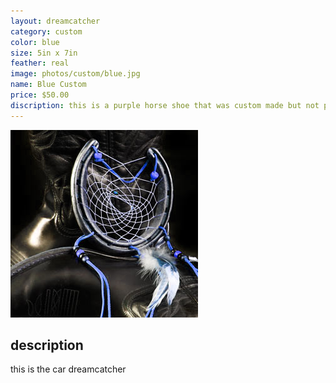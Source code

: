 ```yaml
---
layout: dreamcatcher
category: custom
color: blue
size: 5in x 7in
feather: real
image: photos/custom/blue.jpg
name: Blue Custom
price: $50.00
discription: this is a purple horse shoe that was custom made but not picked up 
---
```


![ car dreamcatcher ](/images/photos/custom/blue.jpg)

## description

this is the car dreamcatcher

